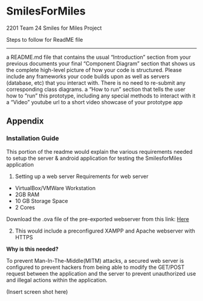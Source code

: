 # SmilesForMiles
2201 Team 24 Smiles for Miles Project


Steps to follow for ReadME file
***************************
a README.md file that contains
the usual “Introduction” section from your previous documents
your final “Component Diagram” section that shows us the complete high-level picture of how your code is structured. Please include any frameworks your code builds upon as well as servers (database, etc) that you interact with. There is no need to re-submit any corresponding class diagrams.
a “How to run” section that tells the user how to “run” this prototype, including any special methods to interact with it
a “Video” youtube url to a short video showcase of your prototype app

## Appendix

### Installation Guide
This portion of the readme would explain the various requirements needed to setup the server & android application for testing the SmilesforMiles application

1) Setting up a web server
Requirements for web server
* VirtualBox/VMWare Workstation
* 2GB RAM
* 10 GB Storage Space
* 2 Cores

Download the .ova file of the pre-exported webserver from this link: [Here](https://drive.google.com/open?id=1p9gm9_exVeCiIgwtNIiAB_qnpEsXqFXJ)

2) This would include a preconfigured XAMPP and Apache webserver with HTTPS 

**Why is this needed?**

To prevent Man-In-The-Middle(MITM) attacks, a secured web server is configured to prevent hackers from being able to modify the GET/POST request between the application and the server to prevent unauthorized use and illegal actions within the application.

(Insert screen shot here)
